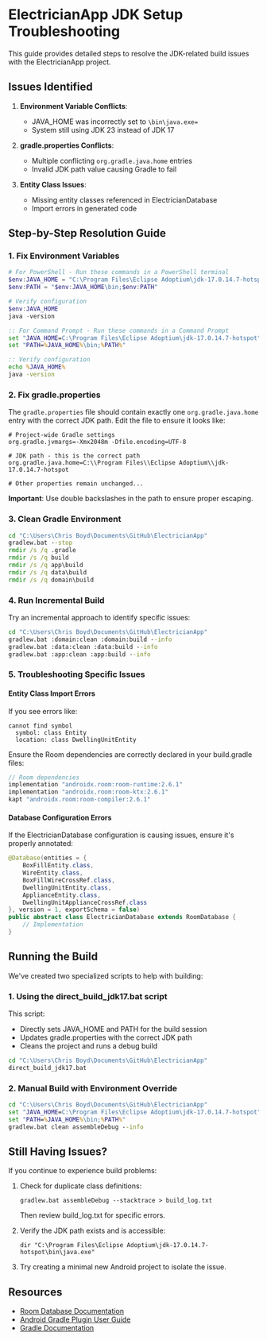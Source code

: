 # ElectricianApp JDK Setup Troubleshooting

This guide provides detailed steps to resolve the JDK-related build issues with the ElectricianApp project.

## Issues Identified

1. **Environment Variable Conflicts**: 
   - JAVA_HOME was incorrectly set to `\bin\java.exe=`
   - System still using JDK 23 instead of JDK 17

2. **gradle.properties Conflicts**:
   - Multiple conflicting `org.gradle.java.home` entries
   - Invalid JDK path value causing Gradle to fail

3. **Entity Class Issues**:
   - Missing entity classes referenced in ElectricianDatabase
   - Import errors in generated code

## Step-by-Step Resolution Guide

### 1. Fix Environment Variables

```powershell
# For PowerShell - Run these commands in a PowerShell terminal
$env:JAVA_HOME = "C:\Program Files\Eclipse Adoptium\jdk-17.0.14.7-hotspot"
$env:PATH = "$env:JAVA_HOME\bin;$env:PATH"

# Verify configuration
$env:JAVA_HOME
java -version
```

```cmd
:: For Command Prompt - Run these commands in a Command Prompt
set "JAVA_HOME=C:\Program Files\Eclipse Adoptium\jdk-17.0.14.7-hotspot"
set "PATH=%JAVA_HOME%\bin;%PATH%"

:: Verify configuration
echo %JAVA_HOME%
java -version
```

### 2. Fix gradle.properties

The `gradle.properties` file should contain exactly one `org.gradle.java.home` entry with the correct JDK path. Edit the file to ensure it looks like:

```properties
# Project-wide Gradle settings
org.gradle.jvmargs=-Xmx2048m -Dfile.encoding=UTF-8

# JDK path - this is the correct path
org.gradle.java.home=C:\\Program Files\\Eclipse Adoptium\\jdk-17.0.14.7-hotspot

# Other properties remain unchanged...
```

**Important**: Use double backslashes in the path to ensure proper escaping.

### 3. Clean Gradle Environment

```cmd
cd "C:\Users\Chris Boyd\Documents\GitHub\ElectricianApp"
gradlew.bat --stop
rmdir /s /q .gradle
rmdir /s /q build
rmdir /s /q app\build
rmdir /s /q data\build
rmdir /s /q domain\build
```

### 4. Run Incremental Build

Try an incremental approach to identify specific issues:

```cmd
cd "C:\Users\Chris Boyd\Documents\GitHub\ElectricianApp"
gradlew.bat :domain:clean :domain:build --info
gradlew.bat :data:clean :data:build --info
gradlew.bat :app:clean :app:build --info
```

### 5. Troubleshooting Specific Issues

#### Entity Class Import Errors

If you see errors like:
```
cannot find symbol
  symbol: class Entity
  location: class DwellingUnitEntity
```

Ensure the Room dependencies are correctly declared in your build.gradle files:

```gradle
// Room dependencies
implementation "androidx.room:room-runtime:2.6.1"
implementation "androidx.room:room-ktx:2.6.1"
kapt "androidx.room:room-compiler:2.6.1"
```

#### Database Configuration Errors

If the ElectricianDatabase configuration is causing issues, ensure it's properly annotated:

```java
@Database(entities = {
    BoxFillEntity.class,
    WireEntity.class,
    BoxFillWireCrossRef.class,
    DwellingUnitEntity.class,
    ApplianceEntity.class,
    DwellingUnitApplianceCrossRef.class
}, version = 1, exportSchema = false)
public abstract class ElectricianDatabase extends RoomDatabase {
    // Implementation
}
```

## Running the Build

We've created two specialized scripts to help with building:

### 1. Using the direct_build_jdk17.bat script

This script:
- Directly sets JAVA_HOME and PATH for the build session
- Updates gradle.properties with the correct JDK path
- Cleans the project and runs a debug build

```cmd
cd "C:\Users\Chris Boyd\Documents\GitHub\ElectricianApp"
direct_build_jdk17.bat
```

### 2. Manual Build with Environment Override

```cmd
cd "C:\Users\Chris Boyd\Documents\GitHub\ElectricianApp"
set "JAVA_HOME=C:\Program Files\Eclipse Adoptium\jdk-17.0.14.7-hotspot"
set "PATH=%JAVA_HOME%\bin;%PATH%"
gradlew.bat clean assembleDebug --info
```

## Still Having Issues?

If you continue to experience build problems:

1. Check for duplicate class definitions:
   ```
   gradlew.bat assembleDebug --stacktrace > build_log.txt
   ```
   Then review build_log.txt for specific errors.

2. Verify the JDK path exists and is accessible:
   ```
   dir "C:\Program Files\Eclipse Adoptium\jdk-17.0.14.7-hotspot\bin\java.exe"
   ```

3. Try creating a minimal new Android project to isolate the issue.

## Resources

- [Room Database Documentation](https://developer.android.com/training/data-storage/room)
- [Android Gradle Plugin User Guide](https://developer.android.com/build)
- [Gradle Documentation](https://docs.gradle.org/current/userguide/userguide.html)
